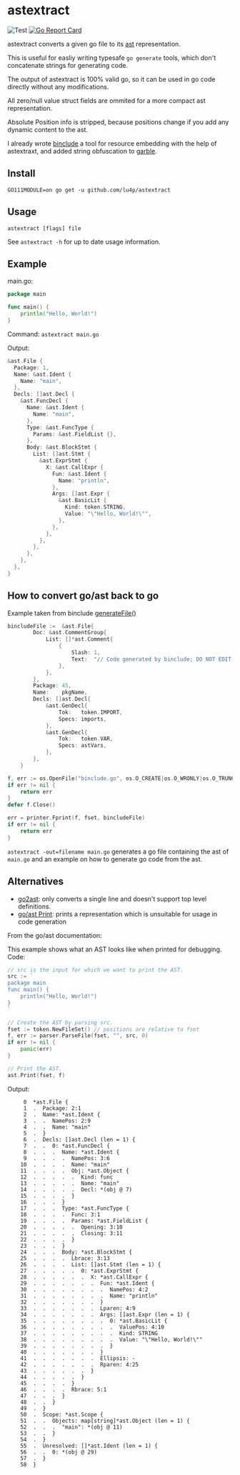 # astextract
![Test](https://github.com/lu4p/astextract/workflows/Test/badge.svg)
[![Go Report Card](https://goreportcard.com/badge/github.com/lu4p/astextract)](https://goreportcard.com/report/github.com/lu4p/astextract)


astextract converts a given go file to its [ast](https://pkg.go.dev/go/ast) representation.

This is useful for easliy writing typesafe `go generate` tools, which don't concatenate strings for generating code. 

The output of astextract is 100% valid go, so it can be used in go code directly without any modifications.

All zero/null value struct fields are ommited for a more compact ast representation.

Absolute Position info is stripped, because positions change if you add any dynamic content to the ast.

I already wrote [binclude](https://github.com/lu4p/binclude) a tool for resource embedding with the help of astextraxt, and added string obfuscation to [garble](https://github.com/mvdan/garble).

## Install
`GO111MODULE=on go get -u github.com/lu4p/astextract`

## Usage
`astextract [flags] file`

See `astextract -h` for up to date usage information.

## Example 
main.go:
```go
package main

func main() {
	println("Hello, World!")
}
```

Command: `astextract main.go`

Output:
```go
&ast.File {
  Package: 1,
  Name: &ast.Ident {
    Name: "main",
  },
  Decls: []ast.Decl {
    &ast.FuncDecl {
      Name: &ast.Ident {
        Name: "main",
      },
      Type: &ast.FuncType {
        Params: &ast.FieldList {},
      },
      Body: &ast.BlockStmt {
        List: []ast.Stmt {
          &ast.ExprStmt {
            X: &ast.CallExpr {
              Fun: &ast.Ident {
                Name: "println",
              },
              Args: []ast.Expr {
                &ast.BasicLit {
                  Kind: token.STRING,
                  Value: "\"Hello, World!\"",
                },
              },
            },
          },
        },
      },
    },
  },
}
```


## How to convert go/ast back to go
Example taken from binclude [generateFile()](https://github.com/lu4p/binclude/blob/f796cc285c1e76e072386a639b8209284aaf3369/cmd/binclude/inject.go#L160)

```go
bincludeFile :=  &ast.File{
		Doc: &ast.CommentGroup{
			List: []*ast.Comment{
				{
					Slash: 1,
					Text:  "// Code generated by binclude; DO NOT EDIT.",
				},
			},
		},
		Package: 45,
		Name:    pkgName,
		Decls: []ast.Decl{
			&ast.GenDecl{
				Tok:   token.IMPORT,
				Specs: imports,
			},
			&ast.GenDecl{
				Tok:   token.VAR,
				Specs: astVars,
			},
		},
    }

f, err := os.OpenFile("binclude.go", os.O_CREATE|os.O_WRONLY|os.O_TRUNC, 0644)
if err != nil {
	return err
}
defer f.Close()

err = printer.Fprint(f, fset, bincludeFile)
if err != nil {
	return err
}
```

`astextract -out=filename main.go` generates a go file containing the ast of `main.go` and an example on how to generate go code from the ast.

## Alternatives
- [go2ast](https://github.com/reflog/go2ast): only converts a single line and doesn't support top level definitions.
- [go/ast Print](https://pkg.go.dev/go/ast?tab=doc#Print): prints a representation which is unsuitable for usage in code generation

From the go/ast documentation:

This example shows what an AST looks like when printed for debugging. 
Code:
```go
// src is the input for which we want to print the AST.
src := `
package main
func main() {
	println("Hello, World!")
}
`

// Create the AST by parsing src.
fset := token.NewFileSet() // positions are relative to fset
f, err := parser.ParseFile(fset, "", src, 0)
if err != nil {
	panic(err)
}

// Print the AST.
ast.Print(fset, f)
```
Output: 
```
     0  *ast.File {
     1  .  Package: 2:1
     2  .  Name: *ast.Ident {
     3  .  .  NamePos: 2:9
     4  .  .  Name: "main"
     5  .  }
     6  .  Decls: []ast.Decl (len = 1) {
     7  .  .  0: *ast.FuncDecl {
     8  .  .  .  Name: *ast.Ident {
     9  .  .  .  .  NamePos: 3:6
    10  .  .  .  .  Name: "main"
    11  .  .  .  .  Obj: *ast.Object {
    12  .  .  .  .  .  Kind: func
    13  .  .  .  .  .  Name: "main"
    14  .  .  .  .  .  Decl: *(obj @ 7)
    15  .  .  .  .  }
    16  .  .  .  }
    17  .  .  .  Type: *ast.FuncType {
    18  .  .  .  .  Func: 3:1
    19  .  .  .  .  Params: *ast.FieldList {
    20  .  .  .  .  .  Opening: 3:10
    21  .  .  .  .  .  Closing: 3:11
    22  .  .  .  .  }
    23  .  .  .  }
    24  .  .  .  Body: *ast.BlockStmt {
    25  .  .  .  .  Lbrace: 3:13
    26  .  .  .  .  List: []ast.Stmt (len = 1) {
    27  .  .  .  .  .  0: *ast.ExprStmt {
    28  .  .  .  .  .  .  X: *ast.CallExpr {
    29  .  .  .  .  .  .  .  Fun: *ast.Ident {
    30  .  .  .  .  .  .  .  .  NamePos: 4:2
    31  .  .  .  .  .  .  .  .  Name: "println"
    32  .  .  .  .  .  .  .  }
    33  .  .  .  .  .  .  .  Lparen: 4:9
    34  .  .  .  .  .  .  .  Args: []ast.Expr (len = 1) {
    35  .  .  .  .  .  .  .  .  0: *ast.BasicLit {
    36  .  .  .  .  .  .  .  .  .  ValuePos: 4:10
    37  .  .  .  .  .  .  .  .  .  Kind: STRING
    38  .  .  .  .  .  .  .  .  .  Value: "\"Hello, World!\""
    39  .  .  .  .  .  .  .  .  }
    40  .  .  .  .  .  .  .  }
    41  .  .  .  .  .  .  .  Ellipsis: -
    42  .  .  .  .  .  .  .  Rparen: 4:25
    43  .  .  .  .  .  .  }
    44  .  .  .  .  .  }
    45  .  .  .  .  }
    46  .  .  .  .  Rbrace: 5:1
    47  .  .  .  }
    48  .  .  }
    49  .  }
    50  .  Scope: *ast.Scope {
    51  .  .  Objects: map[string]*ast.Object (len = 1) {
    52  .  .  .  "main": *(obj @ 11)
    53  .  .  }
    54  .  }
    55  .  Unresolved: []*ast.Ident (len = 1) {
    56  .  .  0: *(obj @ 29)
    57  .  }
    58  }
```

